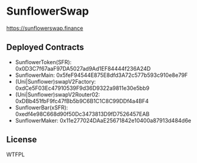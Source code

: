 # SunflowerSwap

https://sunflowerswap.finance

## Deployed Contracts

- SunflowerToken(SFR): 0x0D3C7f67aaF97DA5027ad9Ad1EF84444f236A24D
- SunflowerMain: 0x5feF94544E875E8dfd3A72c577b593c910e8e79F
- (Uni|Sunflower)swapV2Factory: 0xdCe5F03Ec47910539F9d36D9322a9811e30e5bb9
- (Uni|Sunflower)swapV2Router02: 0xDBb451fbF9fc47fBb5b9C6B1C1C8C99DDf4a4BF4
- SunflowerBar(xSFR): 0xedf4e98C668d90f50Dc3473813D9fD7526457EAB
- SunflowerMaker: 0x11e277024DAaE25671842e10400a87913d484d6e

## License

WTFPL
